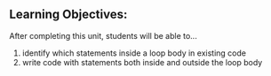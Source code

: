 ## Learning Objectives:
After completing this unit, students will be able to...
1. identify which statements inside a loop body in existing code
1. write code with statements both inside and outside the loop body
